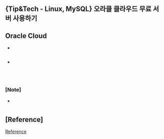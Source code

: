 ## {Tip&Tech - Linux, MySQL} 오라클 클라우드 무료 서버 사용하기

## **Oracle Cloud**

-

```unix

```

-

<br/>

#

### [Note]

-

#

## [Reference]

[Reference](https://www.youtube.com/watch?v=wLgHEn2vcPo&list=PLEOnZ6GeucBVj0V5JFQx_6XBbZrrynzMh&index=25)
